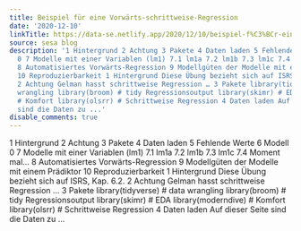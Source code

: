 ```yaml
---
title: Beispiel für eine Vorwärts-schrittweise-Regression
date: '2020-12-10'
linkTitle: https://data-se.netlify.app/2020/12/10/beispiel-f%C3%BCr-eine-vorw%C3%A4rts-schrittweise-regression/
source: sesa blog
description: '1 Hintergrund 2 Achtung 3 Pakete 4 Daten laden 5 Fehlende Werte 6 Modell
  0 7 Modelle mit einer Variablen (lm1) 7.1 lm1a 7.2 lm1b 7.3 lm1c 7.4 Moment mal…
  8 Automatisiertes Vorwärts-Regression 9 Modellgüten der Modelle mit einem Prädiktor
  10 Reproduzierbarkeit 1 Hintergrund Diese Übung bezieht sich auf ISRS, Kap. 6.2.
  2 Achtung Gelman hasst schrittweise Regression … 3 Pakete library(tidyverse) # data
  wrangling library(broom) # tidy Regressionsoutput library(skimr) # EDA library(moderndive)
  # Komfort library(olsrr) # Schrittweise Regression 4 Daten laden Auf dieser Seite
  sind die Daten zu ...'
disable_comments: true
---
```

1 Hintergrund 2 Achtung 3 Pakete 4 Daten laden 5 Fehlende Werte 6 Modell 0 7 Modelle mit einer Variablen (lm1) 7.1 lm1a 7.2 lm1b 7.3 lm1c 7.4 Moment mal… 8 Automatisiertes Vorwärts-Regression 9 Modellgüten der Modelle mit einem Prädiktor 10 Reproduzierbarkeit 1 Hintergrund Diese Übung bezieht sich auf ISRS, Kap. 6.2. 2 Achtung Gelman hasst schrittweise Regression … 3 Pakete library(tidyverse) # data wrangling library(broom) # tidy Regressionsoutput library(skimr) # EDA library(moderndive) # Komfort library(olsrr) # Schrittweise Regression 4 Daten laden Auf dieser Seite sind die Daten zu ...